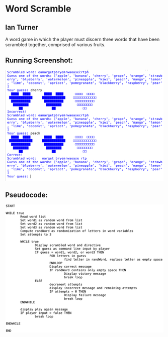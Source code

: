 # Word Scramble
## Ian Turner

A word game in which the player must discern three words that have been scrambled together, comprised of various fruits.

## Running Screenshot:

![Screenshot of the running application.](https://github.com/Ian-Turner4/AdvCompProg24/blob/main/images/WordScrambleRunning.png?raw=true)

## Pseudocode:

![Screenshot of the pseudocode used in development.](https://github.com/Ian-Turner4/AdvCompProg24/blob/main/images/WordScramblePseudo.png?raw=true)
